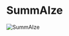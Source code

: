 # SummAIze



![SummAIze](https://user-images.githubusercontent.com/47284387/237016538-4a9550f8-cf0c-4b7c-b142-4ff4ce0c4537.png)
